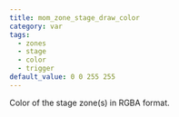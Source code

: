 ```yaml
---
title: mom_zone_stage_draw_color
category: var
tags:
  - zones
  - stage
  - color
  - trigger
default_value: 0 0 255 255
---
```


Color of the stage zone(s) in RGBA format.
